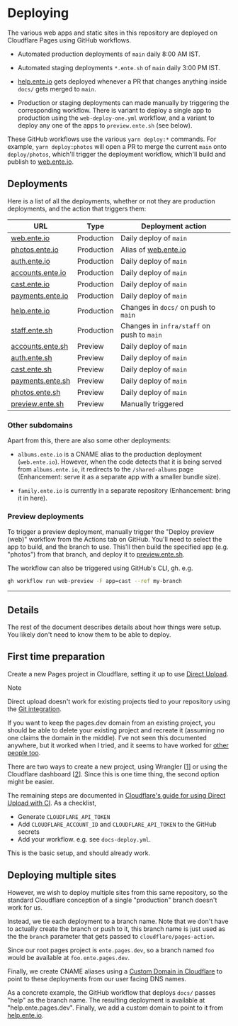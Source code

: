 # Deploying

The various web apps and static sites in this repository are deployed on
Cloudflare Pages using GitHub workflows.

-   Automated production deployments of `main` daily 8:00 AM IST.

-   Automated staging deployments `*.ente.sh` of `main` daily 3:00 PM IST.

-   [help.ente.io](https://help.ente.io) gets deployed whenever a PR that
    changes anything inside `docs/` gets merged to `main`.

-   Production or staging deployments can made manually by triggering the
    corresponding workflow. There is variant to deploy a single app to
    production using the `web-deploy-one.yml` workflow, and a variant to deploy
    any one of the apps to `preview.ente.sh` (see below).

These GitHub workflows use the various `yarn deploy:*` commands. For example,
`yarn deploy:photos` will open a PR to merge the current `main` onto
`deploy/photos`, which'll trigger the deployment workflow, which'll build and
publish to [web.ente.io](https://web.ente.io).

## Deployments

Here is a list of all the deployments, whether or not they are production
deployments, and the action that triggers them:

| URL                                          | Type       | Deployment action                             |
| -------------------------------------------- | ---------- | --------------------------------------------- |
| [web.ente.io](https://web.ente.io)           | Production | Daily deploy of `main`                        |
| [photos.ente.io](https://photos.ente.io)     | Production | Alias of [web.ente.io](https://web.ente.io)   |
| [auth.ente.io](https://auth.ente.io)         | Production | Daily deploy of `main`                        |
| [accounts.ente.io](https://accounts.ente.io) | Production | Daily deploy of `main`                        |
| [cast.ente.io](https://cast.ente.io)         | Production | Daily deploy of `main`                        |
| [payments.ente.io](https://payments.ente.io) | Production | Daily deploy of `main`                        |
| [help.ente.io](https://help.ente.io)         | Production | Changes in `docs/` on push to `main`          |
| [staff.ente.sh](https://staff.ente.sh)       | Production | Changes in `infra/staff` on push to `main`    |
| [accounts.ente.sh](https://accounts.ente.sh) | Preview    | Daily deploy of `main`                        |
| [auth.ente.sh](https://auth.ente.sh)         | Preview    | Daily deploy of `main`                        |
| [cast.ente.sh](https://cast.ente.sh)         | Preview    | Daily deploy of `main`                        |
| [payments.ente.sh](https://payments.ente.sh) | Preview    | Daily deploy of `main`                        |
| [photos.ente.sh](https://photos.ente.sh)     | Preview    | Daily deploy of `main`                        |
| [preview.ente.sh](https://preview.ente.sh)   | Preview    | Manually triggered                            |

### Other subdomains

Apart from this, there are also some other deployments:

-   `albums.ente.io` is a CNAME alias to the production deployment
    (`web.ente.io`). However, when the code detects that it is being served from
    `albums.ente.io`, it redirects to the `/shared-albums` page (Enhancement:
    serve it as a separate app with a smaller bundle size).

-   `family.ente.io` is currently in a separate repository (Enhancement: bring
    it in here).

### Preview deployments

To trigger a preview deployment, manually trigger the "Deploy preview (web)"
workflow from the Actions tab on GitHub. You'll need to select the app to build,
and the branch to use. This'll then build the specified app (e.g. "photos") from
that branch, and deploy it to [preview.ente.sh](https://preview.ente.sh).

The workflow can also be triggered using GitHub's CLI, gh. e.g.

```sh
gh workflow run web-preview -F app=cast --ref my-branch
```

---

## Details

The rest of the document describes details about how things were setup. You
likely don't need to know them to be able to deploy.

## First time preparation

Create a new Pages project in Cloudflare, setting it up to use
[Direct Upload](https://developers.cloudflare.com/pages/get-started/direct-upload/).

> [!NOTE]
>
> Direct upload doesn't work for existing projects tied to your repository using
> the
> [Git integration](https://developers.cloudflare.com/pages/get-started/git-integration/).
>
> If you want to keep the pages.dev domain from an existing project, you should
> be able to delete your existing project and recreate it (assuming no one
> claims the domain in the middle). I've not seen this documented anywhere, but
> it worked when I tried, and it seems to have worked for
> [other people too](https://community.cloudflare.com/t/linking-git-repo-to-existing-cf-pages-project/530888).

There are two ways to create a new project, using Wrangler
[[1](https://github.com/cloudflare/pages-action/issues/51)] or using the
Cloudflare dashboard
[[2](https://github.com/cloudflare/pages-action/issues/115)]. Since this is one
time thing, the second option might be easier.

The remaining steps are documented in
[Cloudflare's guide for using Direct Upload with CI](https://developers.cloudflare.com/pages/how-to/use-direct-upload-with-continuous-integration/).
As a checklist,

-   Generate `CLOUDFLARE_API_TOKEN`
-   Add `CLOUDFLARE_ACCOUNT_ID` and `CLOUDFLARE_API_TOKEN` to the GitHub secrets
-   Add your workflow. e.g. see `docs-deploy.yml`.

This is the basic setup, and should already work.

## Deploying multiple sites

However, we wish to deploy multiple sites from this same repository, so the
standard Cloudflare conception of a single "production" branch doesn't work for
us.

Instead, we tie each deployment to a branch name. Note that we don't have to
actually create the branch or push to it, this branch name is just used as the
the `branch` parameter that gets passed to `cloudflare/pages-action`.

Since our root pages project is `ente.pages.dev`, so a branch named `foo` would
be available at `foo.ente.pages.dev`.

Finally, we create CNAME aliases using a
[Custom Domain in Cloudflare](https://developers.cloudflare.com/pages/how-to/custom-branch-aliases/)
to point to these deployments from our user facing DNS names.

As a concrete example, the GitHub workflow that deploys `docs/` passes "help" as
the branch name. The resulting deployment is available at "help.ente.pages.dev".
Finally, we add a custom domain to point to it from
[help.ente.io](https://help.ente.io).
